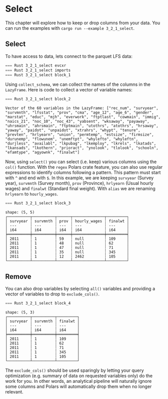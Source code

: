 # Select

This chapter will explore how to keep or drop columns from your data. You can run the examples with `cargo run --example 3_2_1_select`.

## Select

To have access to data, lets connect to the parquet LFS data:

```rust
=== Rust 3_2_1_select evcxr
=== Rust 3_2_1_select imports
=== Rust 3_2_1_select block_1
```

Using `collect_schema`, we can collect the names of the columns in the `LazyFrame`. Here is code to collect a vector of variable names: 

```rust
=== Rust 3_2_1_select block_2
```

```
Vector of the 60 variables in the LazyFrame: ["rec_num", "survyear", "survmnth", "lfsstat", "prov", "cma", "age_12", "age_6", "gender", "marstat", "educ", "mjh", "everwork", "ftptlast", "cowmain", "immig", "naics_21", "noc_10", "noc_43", "yabsent", "wksaway", "payaway", "uhrsmain", "ahrsmain", "ftptmain", "utothrs", "atothrs", "hrsaway", "yaway", "paidot", "unpaidot", "xtrahrs", "whypt", "tenure", "prevten", "hrlyearn", "union", "permtemp", "estsize", "firmsize", "durunemp", "flowunem", "unemftpt", "whylefto", "whyleftn", "durjless", "availabl", "lkpubag", "lkemploy", "lkrels", "lkatads", "lkansads", "lkothern", "prioract", "ynolook", "tlolook", "schooln", "efamtype", "agyownk", "finalwt"]
```

Now, using `select()` you can select (i.e. keep) various columns using the `col()` function. With the `regex` Polars crate feature, you can also use regular expressions to identify columns following a pattern. This pattern must start with `^` and end with `$`. In this example, we are keeping `survyear` (Survey year), `survmnth` (Survey month), `prov` (Province), `hrlyearn` (Usual hourly wages) and `finalwt` (Standard final weight). With `alias` we are renaming `hrlyearn` to `hourly_wages`.

```rust
=== Rust 3_2_1_select block_3
```

```
shape: (5, 5)
┌──────────┬──────────┬──────┬──────────────┬─────────┐
│ survyear ┆ survmnth ┆ prov ┆ hourly_wages ┆ finalwt │
│ ---      ┆ ---      ┆ ---  ┆ ---          ┆ ---     │
│ i64      ┆ i64      ┆ i64  ┆ i64          ┆ i64     │
╞══════════╪══════════╪══════╪══════════════╪═════════╡
│ 2011     ┆ 1        ┆ 59   ┆ null         ┆ 109     │
│ 2011     ┆ 1        ┆ 48   ┆ null         ┆ 62      │
│ 2011     ┆ 1        ┆ 47   ┆ null         ┆ 71      │
│ 2011     ┆ 1        ┆ 35   ┆ null         ┆ 345     │
│ 2011     ┆ 1        ┆ 12   ┆ 2462         ┆ 105     │
└──────────┴──────────┴──────┴──────────────┴─────────┘
```

## Remove

You can also drop variables by selecting `all()` variables and providing a vector of variables to drop to `exclude_cols()`.

```rust
=== Rust 3_2_1_select block_4
```

```
shape: (5, 3)
┌──────────┬──────────┬─────────┐
│ survyear ┆ survmnth ┆ finalwt │
│ ---      ┆ ---      ┆ ---     │
│ i64      ┆ i64      ┆ i64     │
╞══════════╪══════════╪═════════╡
│ 2011     ┆ 1        ┆ 109     │
│ 2011     ┆ 1        ┆ 62      │
│ 2011     ┆ 1        ┆ 71      │
│ 2011     ┆ 1        ┆ 345     │
│ 2011     ┆ 1        ┆ 105     │
└──────────┴──────────┴─────────┘
```

The `exclude_cols()` should be used sparingly by letting your query optimization (e.g. summary of data on requested variables only) do the work for you. In other words, an analytical pipeline will naturally ignore some columns and Polars will automatically drop them when no longer relevant. 